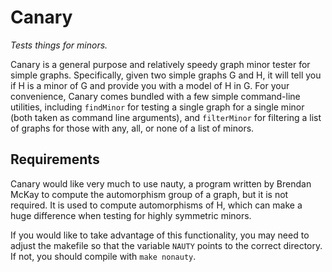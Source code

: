 # Canary
*Tests things for minors.*

Canary is a general purpose and relatively speedy graph minor tester for simple graphs.  Specifically, given two simple graphs G and H, it will tell you if H is a minor of G and provide you with a model of H in G.  For your convenience, Canary comes bundled with a few simple command-line utilities, including ```findMinor``` for testing a single graph for a single minor (both taken as command line arguments), and ```filterMinor``` for filtering a list of graphs for those with any, all, or none of a list of minors.

## Requirements
Canary would like very much to use nauty, a program written by Brendan McKay to compute the automorphism group of a graph, but it is not required.  It is used to compute automorphisms of H, which can make a huge difference when testing for highly symmetric minors.

If you would like to take advantage of this functionality, you may need to adjust the makefile so that the variable ```NAUTY``` points to the correct directory.  If not, you should compile with ```make nonauty```.